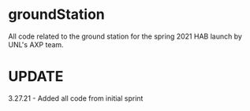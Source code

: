 # groundStation
All code related to the ground station for the spring 2021 HAB launch by UNL's AXP team.

# UPDATE 
3.27.21 - Added all code from initial sprint 
